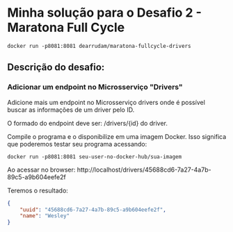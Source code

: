 # Minha solução para o Desafio 2 - Maratona Full Cycle

```
docker run -p8081:8081 dearrudam/maratona-fullcycle-drivers
```

## Descrição do desafio:

### Adicionar um endpoint no Microsserviço "Drivers" 

Adicione mais um endpoint no Microsserviço drivers onde é possível buscar as informações de um driver pelo ID.

O formado do endpoint deve ser: /drivers/{id} do driver.

Compile o programa e o disponibilize em uma imagem Docker.
Isso significa que poderemos testar seu programa acessando:

```
docker run -p8081:8081 seu-user-no-docker-hub/sua-imagem
```

Ao acessar no browser: http://localhost/drivers/45688cd6-7a27-4a7b-89c5-a9b604eefe2f

Teremos o resultado:

```json
{
	"uuid": "45688cd6-7a27-4a7b-89c5-a9b604eefe2f",
	"name": "Wesley"
}
```
